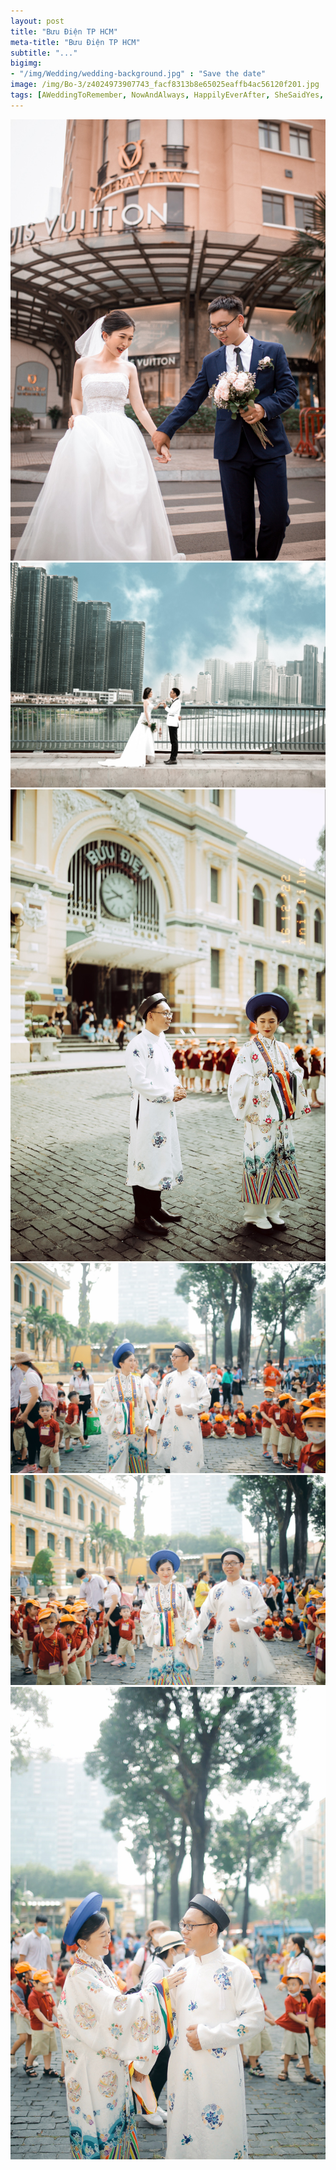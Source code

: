 ```yaml
---
layout: post
title: "Bưu Điện TP HCM"
meta-title: "Bưu Điện TP HCM"
subtitle: "..."
bigimg:
- "/img/Wedding/wedding-background.jpg" : "Save the date"
image: /img/Bo-3/z4024973907743_facf8313b8e65025eaffb4ac56120f201.jpg
tags: [AWeddingToRemember, NowAndAlways, HappilyEverAfter, SheSaidYes, LoveAlways, BabyJustSayYes]
---
```


<div class="post-img-post">
   <img src="/img/Wedding/z4024972900913_07f3874dafbfb8714fbbbde55dceb659.jpg"><br>
</div>
<div class="post-img-post">
   <img src="/img/Wedding/z4024972924514_bfffa8efe6aeb18e21709d307da3248f.jpg"><br>
</div>
<div class="post-img-post">
   <img src="/img/Bo-3/z4024973904439_762f94857fe6376d0a0c11146662547a.jpg"><br>
</div>

<div class="post-img-post">
   <img src="/img/Bo-3/z4024973907743_facf8313b8e65025eaffb4ac56120f20.jpg"><br>
</div>

<div class="post-img-post">
   <img src="/img/Bo-3/z4024973912578_e336b6f39f2ae2dc90e63b0f9931a242.jpg"><br>
</div>

<div class="post-img-post">
   <img src="/img/Bo-3/z4024973913053_c84a2c5ece89061bcc35aaa0da66812b.jpg"><br>
</div>